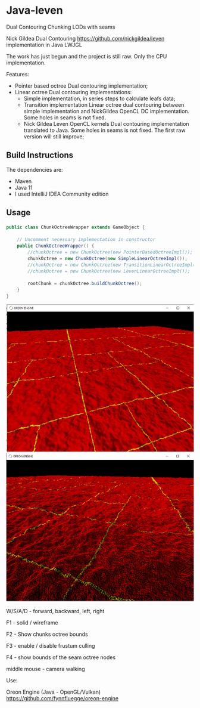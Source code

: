 # Java-leven

Dual Contouring Chunking LODs with seams

Nick Gildea Dual Contouring https://github.com/nickgildea/leven implementation in Java LWJGL

The work has just begun and the project is still raw. Only the CPU implementation.

Features:
- Pointer based octree Dual contouring implementation;
- Linear octree Dual contouring implementations: <br>
  - Simple implementation, in series steps to calculate leafs data;
  - Transition implementation Linear octree dual contouring between simple implementation and NickGildea OpenCL DC implementation.
      Some holes in seams is not fixed.
  - Nick Gildea Leven OpenCL kernels Dual contouring implementation translated to Java. Some holes in seams is not fixed. The first raw version will still improve;

## Build Instructions
The dependencies are:
  * Maven
  * Java 11
  * I used IntelliJ IDEA Community edition
 

## Usage

```java
public class ChunkOctreeWrapper extends GameObject {
 
    // Uncomment necessary implementation in constructor
    public ChunkOctreeWrapper() {
        //chunkOctree = new ChunkOctree(new PointerBasedOctreeImpl());
        chunkOctree = new ChunkOctree(new SimpleLinearOctreeImpl());
        //chunkOctree = new ChunkOctree(new TransitionLinearOctreeImpl());
        //chunkOctree = new ChunkOctree(new LevenLinearOctreeImpl());

        rootChunk = chunkOctree.buildChunkOctree();
    }
}
```

<img src="res/logo/screens/screen-01.png" width="800" />
<img src="res/logo/screens/screen-02.png" width="800" />

W/S/A/D - forward, backward, left, right

F1 - solid / wireframe

F2 - Show chunks octree bounds

F3 - enable / disable frustum culling

F4 - show bounds of the seam octree nodes 

middle mouse - camera walking

Use:

Oreon Engine (Java - OpenGL/Vulkan) https://github.com/fynnfluegge/oreon-engine